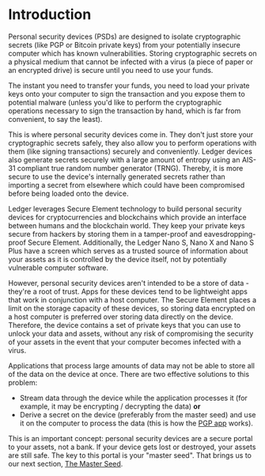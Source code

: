 # Introduction

Personal security devices (PSDs) are designed to isolate cryptographic secrets (like PGP or Bitcoin private keys) from your potentially insecure computer which has known vulnerabilities. Storing cryptographic secrets on a physical medium that cannot be infected with a virus (a piece of paper or an encrypted drive) is secure until you need to use your funds.

The instant you need to transfer your funds, you need to load your private keys onto your computer to sign the transaction and you expose them to potential malware (unless you'd like to perform the cryptographic operations necessary to sign the transaction by hand, which is far from convenient, to say the least).

This is where personal security devices come in. They don't just store your cryptographic secrets safely, they also allow you to perform operations with them (like signing transactions) securely and conveniently. Ledger devices also generate secrets securely with a large amount of entropy using an AIS-31 compliant true random number generator (TRNG). Thereby, it is more secure to use the device's internally generated secrets rather than importing a secret from elsewhere which could have been compromised before being loaded onto the device.

Ledger leverages Secure Element technology to build personal security devices for cryptocurrencies and blockchains which provide an interface between humans and the blockchain world. They keep your private keys secure from hackers by storing them in a tamper-proof and eavesdropping-proof Secure Element. Additionally, the Ledger Nano S, Nano X and Nano S Plus have a screen which serves as a trusted source of information about your assets as it is controlled by the device itself, not by potentially vulnerable computer software.

However, personal security devices aren't intended to be a store of data -they're a root of trust. Apps for these devices tend to be lightweight apps that work in conjunction with a host computer. The Secure Element places a limit on the storage capacity of these devices, so storing data encrypted on a host computer is preferred over storing data directly on the device. Therefore, the device contains a set of private keys that you can use to unlock your data and assets, without any risk of compromising the security of your assets in the event that your computer becomes infected with a virus.

Applications that process large amounts of data may not be able to store all of the data on the device at once. There are two effective solutions to this problem:
- Stream data through the device while the application processes it (for example, it may be encrypting / decrypting the data)
**or**
- Derive a secret on the device (preferably from the master seed) and use it on the computer to process the data (this is how the [PGP app](https://github.com/LedgerHQ/blue-app-openpgp-card) works).

This is an important concept: personal security devices are a secure portal to your assets, not a bank. If your device gets lost or destroyed, your assets are still safe. The key to this portal is your "master seed". That brings us to our next section, [The Master Seed](../psd-masterseed/).

